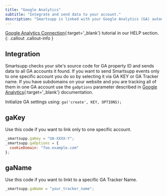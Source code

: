 ```yaml
---
title: "Google Analytics"
subtitle: "Integrate and send data to your account."
description: "Smartsupp is linked with your Google Analytics (GA) automatically."
---
```


[Google Analytics Connection](https://www.smartsupp.com/help/google-analytics/){:target='\_blank'} tutorial in our HELP section.
{: .callout .callout-info }

## Integration

Smartsupp checks your site's source code for GA property ID and sends data to all GA accounts it found. If you want to send Smartsupp events only to one specific account you do so by selecting it via GA KEY or GA Tracker name. If you have subdomains on your website and you are tracking all of them in one GA account use the `gaOptions` parameter described in [Google Analytics](https://developers.google.com/analytics/devguides/collection/analyticsjs/#customizeTracker){:target='\_blank'} documentation.

Initialize GA settings using: `ga('create', KEY, OPTIONS);`

## gaKey

Use this code if you want to link only to one specific account.

```js
_smartsupp.gaKey = "UA-XXXX-Y";
_smartsupp.gaOptions = {
  cookieDomain: "foo.example.com"
};
```

## gaName

Use this code if you want to linkt to a specific GA Tracker Name.

```js
_smartsupp.gaName = "your_tracker_name";
```